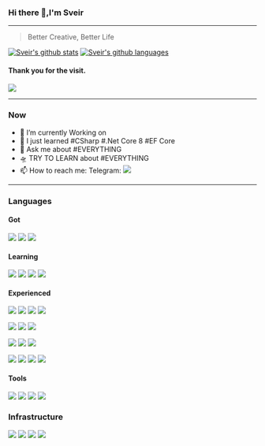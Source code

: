### Hi there 👋,I'm Sveir
---
> Better Creative, Better Life

[![Sveir's github stats](https://github-readme-stats.vercel.app/api?username=sve1r&theme=flag-india)](https://github.com/anuraghazra/github-readme-stats)
[![Sveir's github languages](https://github-readme-stats.vercel.app/api/top-langs/?username=sve1r&layout=compact&theme=flag-india)](https://github.com/anuraghazra/github-readme-stats)

#### Thank you for the visit.
![](http://profile-counter.glitch.me/sve1r/count.svg)

---
### Now

- 🔭 I’m currently Working on 
- 🌱 I just learned #CSharp #.Net Core 8 #EF Core 
- 💬 Ask me about #EVERYTHING
- 🛸 TRY TO LEARN about #EVERYTHING
- 📫 How to reach me: Telegram: [![](https://img.shields.io/badge/-t.me/sve1r-3db6f1?style=for-the-badge&logo=Telegram&logoColor=2ca5e0)](https://t.me/sve1r)

---
### Languages
 #### Got
![](https://img.shields.io/badge/-Java-FF6600?style=for-the-badge&logo=Java&logoColor=fff) 
![](https://img.shields.io/badge/-C%20Sharp-512BD4?style=for-the-badge&logo=csharp&logoColor=fff)
![](https://img.shields.io/badge/-.NET-5C2D91?style=for-the-badge&logo=.Net&logoColor=fff) 

 #### Learning
![](https://img.shields.io/badge/-Vue%203-4FC08D?style=for-the-badge&logo=Vue.js&logoColor=fff) 
![](https://img.shields.io/badge/-Pnpm-F69220?style=for-the-badge&logo=Pnpm&logoColor=fff) 
![](https://img.shields.io/badge/-TypeScript-3178C6?style=for-the-badge&logo=TypeScript&logoColor=fff) 
![](https://img.shields.io/badge/-JavaScript-F7DF1E?style=for-the-badge&logo=JavaScript&logoColor=fff) 

 #### Experienced
 ![](https://img.shields.io/badge/-Microsoft%20SQL%20Server-CC2927?style=for-the-badge&logo=Microsoft%20SQL%20Server&logoColor=fff) 
 ![](https://img.shields.io/badge/-MongoDB-47A248?style=for-the-badge&logo=MongoDB&logoColor=fff) 
 ![](https://img.shields.io/badge/-PostgreSQL-4169E1?style=for-the-badge&logo=PostgreSQL&logoColor=fff) 
 ![](https://img.shields.io/badge/-MySQL-4479A1?style=for-the-badge&logo=MySQL&logoColor=fff) 
 
 ![](https://img.shields.io/badge/-Redis-DC382D?style=for-the-badge&logo=Redis&logoColor=fff)
 ![](https://img.shields.io/badge/-RabbitMQ-FF6600?style=for-the-badge&logo=RabbitMQ&logoColor=fff)
 ![](https://img.shields.io/badge/-Nginx-009639?style=for-the-badge&logo=Nginx&logoColor=fff)

 ![](https://img.shields.io/badge/-Elasticsearch-DD5C96?style=for-the-badge&logo=Elasticsearch&logoColor=fff) 
 ![](https://img.shields.io/badge/-Kibana-5AB8B0?style=for-the-badge&logo=Kibana&logoColor=fff) 
 ![](https://img.shields.io/badge/-Logstash-F7D349?style=for-the-badge&logo=Logstash&logoColor=fff) 
 
 ![](https://img.shields.io/badge/-Kubernetes-326CE5?style=for-the-badge&logo=Kubernetes&logoColor=fff) 
 ![](https://img.shields.io/badge/-Docker-2496ED?style=for-the-badge&logo=Docker&logoColor=fff)
 ![](https://img.shields.io/badge/-Portainer-13BEF9?style=for-the-badge&logo=portainer&logoColor=fff) 
 ![](https://img.shields.io/badge/-Consul-F24C53?style=for-the-badge&logo=Consul&logoColor=fff) 



#### Tools
![](https://img.shields.io/badge/-VSCode-007ACC?style=for-the-badge&logo=Visual%20Studio%20Code&logoColor=fff) 
![](https://img.shields.io/badge/-Visual%20Studio-5C2D91?style=for-the-badge&logo=Visual%20Studio&logoColor=fff) 
![](https://img.shields.io/badge/-Windows%20Terminal-4D4D4D?style=for-the-badge&logo=Windows%20Terminal&label_color=fff)
![](https://img.shields.io/badge/-Rider-000000?style=for-the-badge&logo=Rider&label_color=fff)

### Infrastructure
![](https://img.shields.io/badge/-NuGet-004880?style=for-the-badge&logo=NuGet&logoColor=FFF) 
![](https://img.shields.io/badge/-Alibaba%20Cloud-FF6A00?style=for-the-badge&logo=alibabacloud&logoColor=FFF) 
![](https://img.shields.io/badge/-Cloudflare-F38020?style=for-the-badge&logo=Cloudflare&logoColor=FFF) 
![](https://img.shields.io/badge/-Microsoft%20Azure-0089D6?style=for-the-badge&logo=Microsoft%20Azure&logoColor=FFF) 
